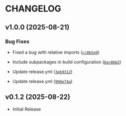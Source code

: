 # CHANGELOG

<!-- version list -->

## v1.0.0 (2025-08-21)

### Bug Fixes

- Fixed a bug with relative imports
  ([`cc0b5e9`](https://github.com/Binobinos/Spaceworld/commit/cc0b5e9ce71536d8270af673137a38ba5f8a1b50))

- Include subpackages in build configuration
  ([`6ec0b62`](https://github.com/Binobinos/Spaceworld/commit/6ec0b62e51b9a74072db4f38f6bbec09fc2574ec))

- Update release.yml
  ([`3eb9312`](https://github.com/Binobinos/Spaceworld/commit/3eb931252c17ac3587952c65b84fc6b1c75eff31))

- Update release.yml
  ([`990e74a`](https://github.com/Binobinos/Spaceworld/commit/990e74abeb445266bf55107179e342d8277cb1c3))


## v0.1.2 (2025-08-22)

- Initial Release
